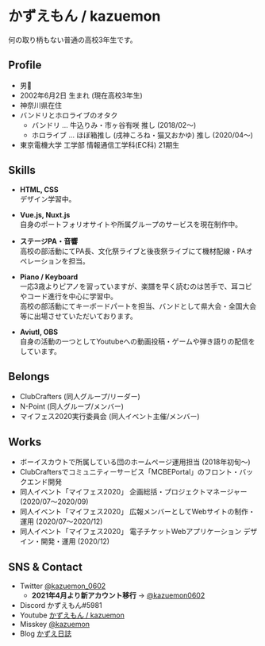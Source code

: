 # かずえもん / kazuemon

何の取り柄もない普通の高校3年生です。

## Profile

- 男👨
- 2002年6月2日 生まれ (現在高校3年生)
- 神奈川県在住
- バンドリとホロライブのオタク
  - バンドリ ... 牛込りみ・市ヶ谷有咲 推し (2018/02～)
  - ホロライブ ... ほぼ箱推し (戌神ころね・猫又おかゆ) 推し (2020/04～)
- 東京電機大学 工学部 情報通信工学科(EC科) 21期生

## Skills

- **HTML, CSS**  
  デザイン学習中。

- **Vue.js, Nuxt.js**  
  自身のポートフォリオサイトや所属グループのサービスを現在制作中。
  
- **ステージPA・音響**  
  高校の部活動にてPA長、文化祭ライブと後夜祭ライブにて機材配線・PAオペレーションを担当。
  
- **Piano / Keyboard**  
  一応3歳よりピアノを習っていますが、楽譜を早く読むのは苦手で、耳コピやコード進行を中心に学習中。  
  高校の部活動にてキーボードパートを担当、バンドとして県大会・全国大会等に出場させていただいております。

- **Aviutl, OBS**  
  自身の活動の一つとしてYoutubeへの動画投稿・ゲームや弾き語りの配信をしています。

## Belongs

- ClubCrafters (同人グループ/リーダー)
- N-Point (同人グループ/メンバー)
- マイフェス2020実行委員会 (同人イベント主催/メンバー)

## Works

- ボーイスカウトで所属している団のホームページ運用担当 (2018年初旬〜) 
- ClubCraftersでコミュニティーサービス「MCBEPortal」のフロント・バックエンド開発
- 同人イベント「マイフェス2020」 企画総括・プロジェクトマネージャー (2020/07～2020/09)
- 同人イベント「マイフェス2020」 広報メンバーとしてWebサイトの制作・運用 (2020/07〜2020/12)
- 同人イベント「マイフェス2020」 電子チケットWebアプリケーション デザイン・開発・運用 (2020/12)

## SNS & Contact

- Twitter [@kazuemon_0602](https://twitter.com/kazuemon_0602)
  - **2021年4月より新アカウント移行** → [@kazuemon0602](https://twitter.com/kazuemon0602)
- Discord かずえもん#5981
- Youtube [かずえもん / kazuemon](https://youtube.com/c/kazuemon)
- Misskey [@kazuemon](https://misskey.io/@kazuemon)
- Blog [かずえ日誌](https://kazuemon.hatenablog.jp)
